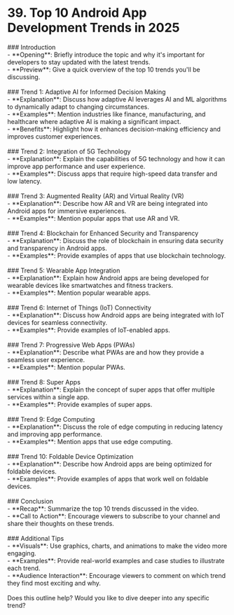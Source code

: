 # 39. Top 10 Android App Development Trends in 2025

\### Introduction\
\- \*\*Opening\*\*: Briefly introduce the topic and why it's important for developers to stay updated with the latest trends.\
\- \*\*Preview\*\*: Give a quick overview of the top 10 trends you'll be discussing.\
\
\### Trend 1: Adaptive AI for Informed Decision Making\
\- \*\*Explanation\*\*: Discuss how adaptive AI leverages AI and ML algorithms to dynamically adapt to changing circumstances.\
\- \*\*Examples\*\*: Mention industries like finance, manufacturing, and healthcare where adaptive AI is making a significant impact.\
\- \*\*Benefits\*\*: Highlight how it enhances decision-making efficiency and improves customer experiences.\
\
\### Trend 2: Integration of 5G Technology\
\- \*\*Explanation\*\*: Explain the capabilities of 5G technology and how it can improve app performance and user experience.\
\- \*\*Examples\*\*: Discuss apps that require high-speed data transfer and low latency.\
\
\### Trend 3: Augmented Reality (AR) and Virtual Reality (VR)\
\- \*\*Explanation\*\*: Describe how AR and VR are being integrated into Android apps for immersive experiences.\
\- \*\*Examples\*\*: Mention popular apps that use AR and VR.\
\
\### Trend 4: Blockchain for Enhanced Security and Transparency\
\- \*\*Explanation\*\*: Discuss the role of blockchain in ensuring data security and transparency in Android apps.\
\- \*\*Examples\*\*: Provide examples of apps that use blockchain technology.\
\
\### Trend 5: Wearable App Integration\
\- \*\*Explanation\*\*: Explain how Android apps are being developed for wearable devices like smartwatches and fitness trackers.\
\- \*\*Examples\*\*: Mention popular wearable apps.\
\
\### Trend 6: Internet of Things (IoT) Connectivity\
\- \*\*Explanation\*\*: Discuss how Android apps are being integrated with IoT devices for seamless connectivity.\
\- \*\*Examples\*\*: Provide examples of IoT-enabled apps.\
\
\### Trend 7: Progressive Web Apps (PWAs)\
\- \*\*Explanation\*\*: Describe what PWAs are and how they provide a seamless user experience.\
\- \*\*Examples\*\*: Mention popular PWAs.\
\
\### Trend 8: Super Apps\
\- \*\*Explanation\*\*: Explain the concept of super apps that offer multiple services within a single app.\
\- \*\*Examples\*\*: Provide examples of super apps.\
\
\### Trend 9: Edge Computing\
\- \*\*Explanation\*\*: Discuss the role of edge computing in reducing latency and improving app performance.\
\- \*\*Examples\*\*: Mention apps that use edge computing.\
\
\### Trend 10: Foldable Device Optimization\
\- \*\*Explanation\*\*: Describe how Android apps are being optimized for foldable devices.\
\- \*\*Examples\*\*: Provide examples of apps that work well on foldable devices.\
\
\### Conclusion\
\- \*\*Recap\*\*: Summarize the top 10 trends discussed in the video.\
\- \*\*Call to Action\*\*: Encourage viewers to subscribe to your channel and share their thoughts on these trends.\
\
\### Additional Tips\
\- \*\*Visuals\*\*: Use graphics, charts, and animations to make the video more engaging.\
\- \*\*Examples\*\*: Provide real-world examples and case studies to illustrate each trend.\
\- \*\*Audience Interaction\*\*: Encourage viewers to comment on which trend they find most exciting and why.\
\
Does this outline help? Would you like to dive deeper into any specific trend?

